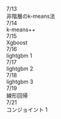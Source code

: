 7/13<br>
 非階層のk-means法<br>
 7/14<br>
 k-means++<br>
  7/15<br>
 Xgboost<br>
  7/16<br>
 lightgbm 1<br>
  7/17<br>
 lightgbm 2<br>
  7/18<br>
 lightgbm 3<br>
  7/19<br>
 線形回帰<br>
  7/21<br>
 コンジョイント 1<br>
